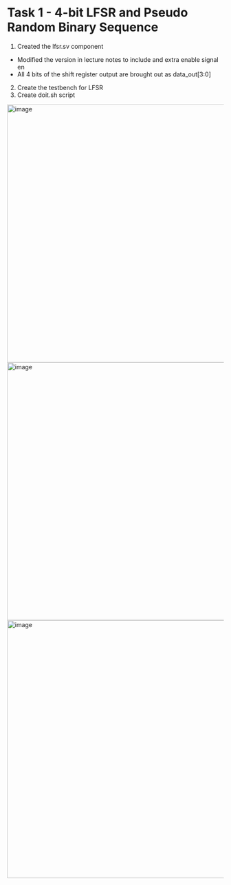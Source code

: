 # Task 1 - 4-bit LFSR and Pseudo Random Binary Sequence #
1. Created the lfsr.sv component 
  * Modified the version in lecture notes to include and extra enable signal en
  * All 4 bits of the shift register output are brought out as data_out[3:0]
2. Create the testbench for LFSR
3. Create doit.sh script

<img width="600" alt="image" src="https://user-images.githubusercontent.com/69715492/199622965-561d0b3e-c6ee-4057-99c4-25fdc24c1071.png">
<img width="600" alt="image" src="https://user-images.githubusercontent.com/69715492/199692614-e124733a-149f-4fab-b73e-51c7362f7a2b.png">
<img width="600" alt="image" src="https://user-images.githubusercontent.com/69715492/199692920-1a1ce53d-98c4-4384-a36a-29b96e6aed8c.png">

